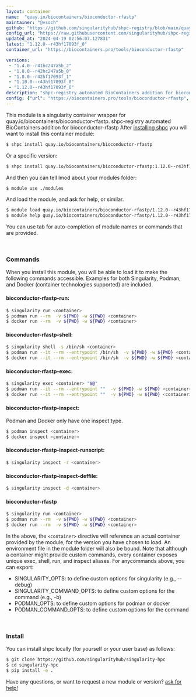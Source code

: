 ```yaml
---
layout: container
name:  "quay.io/biocontainers/bioconductor-rfastp"
maintainer: "@vsoch"
github: "https://github.com/singularityhub/shpc-registry/blob/main/quay.io/biocontainers/bioconductor-rfastp/container.yaml"
config_url: "https://raw.githubusercontent.com/singularityhub/shpc-registry/main/quay.io/biocontainers/bioconductor-rfastp/container.yaml"
updated_at: "2024-04-19 02:56:07.127831"
latest: "1.12.0--r43hf17093f_0"
container_url: "https://biocontainers.pro/tools/bioconductor-rfastp"

versions:
 - "1.4.0--r41hc247a5b_2"
 - "1.8.0--r42hc247a5b_0"
 - "1.8.0--r42hf17093f_1"
 - "1.10.0--r43hf17093f_0"
 - "1.12.0--r43hf17093f_0"
description: "shpc-registry automated BioContainers addition for bioconductor-rfastp"
config: {"url": "https://biocontainers.pro/tools/bioconductor-rfastp", "maintainer": "@vsoch", "description": "shpc-registry automated BioContainers addition for bioconductor-rfastp", "latest": {"1.12.0--r43hf17093f_0": "sha256:364245fa3fca2eef5f858febe6b56af19229fd38941c39aec6193d4f984dc675"}, "tags": {"1.4.0--r41hc247a5b_2": "sha256:9d0e94156c3c01bb2a04f6624c0588392aa9b07097db7f0daad6e9f614395fd3", "1.8.0--r42hc247a5b_0": "sha256:342ce040328895b1412a65e0c7c478f993f87ed22742f14c7dfd83c01ce23112", "1.8.0--r42hf17093f_1": "sha256:784cd46c947c12c9322e71341cfd26dcf4650a5dfaaa370ed799053e42fa54d8", "1.10.0--r43hf17093f_0": "sha256:aa123498a3cf3e31baf479104b200c306c4bd70d5f19ac1eed517eefb7980323", "1.12.0--r43hf17093f_0": "sha256:364245fa3fca2eef5f858febe6b56af19229fd38941c39aec6193d4f984dc675"}, "docker": "quay.io/biocontainers/bioconductor-rfastp"}
---
```


This module is a singularity container wrapper for quay.io/biocontainers/bioconductor-rfastp.
shpc-registry automated BioContainers addition for bioconductor-rfastp
After [installing shpc](#install) you will want to install this container module:


```bash
$ shpc install quay.io/biocontainers/bioconductor-rfastp
```

Or a specific version:

```bash
$ shpc install quay.io/biocontainers/bioconductor-rfastp:1.12.0--r43hf17093f_0
```

And then you can tell lmod about your modules folder:

```bash
$ module use ./modules
```

And load the module, and ask for help, or similar.

```bash
$ module load quay.io/biocontainers/bioconductor-rfastp/1.12.0--r43hf17093f_0
$ module help quay.io/biocontainers/bioconductor-rfastp/1.12.0--r43hf17093f_0
```

You can use tab for auto-completion of module names or commands that are provided.

<br>

### Commands

When you install this module, you will be able to load it to make the following commands accessible.
Examples for both Singularity, Podman, and Docker (container technologies supported) are included.

#### bioconductor-rfastp-run:

```bash
$ singularity run <container>
$ podman run --rm  -v ${PWD} -w ${PWD} <container>
$ docker run --rm  -v ${PWD} -w ${PWD} <container>
```

#### bioconductor-rfastp-shell:

```bash
$ singularity shell -s /bin/sh <container>
$ podman run --it --rm --entrypoint /bin/sh  -v ${PWD} -w ${PWD} <container>
$ docker run --it --rm --entrypoint /bin/sh  -v ${PWD} -w ${PWD} <container>
```

#### bioconductor-rfastp-exec:

```bash
$ singularity exec <container> "$@"
$ podman run --it --rm --entrypoint ""  -v ${PWD} -w ${PWD} <container> "$@"
$ docker run --it --rm --entrypoint ""  -v ${PWD} -w ${PWD} <container> "$@"
```

#### bioconductor-rfastp-inspect:

Podman and Docker only have one inspect type.

```bash
$ podman inspect <container>
$ docker inspect <container>
```

#### bioconductor-rfastp-inspect-runscript:

```bash
$ singularity inspect -r <container>
```

#### bioconductor-rfastp-inspect-deffile:

```bash
$ singularity inspect -d <container>
```



#### bioconductor-rfastp

```bash
$ singularity run <container>
$ podman run --rm  -v ${PWD} -w ${PWD} <container>
$ docker run --rm  -v ${PWD} -w ${PWD} <container>
```


In the above, the `<container>` directive will reference an actual container provided
by the module, for the version you have chosen to load. An environment file in the
module folder will also be bound. Note that although a container
might provide custom commands, every container exposes unique exec, shell, run, and
inspect aliases. For anycommands above, you can export:

 - SINGULARITY_OPTS: to define custom options for singularity (e.g., --debug)
 - SINGULARITY_COMMAND_OPTS: to define custom options for the command (e.g., -b)
 - PODMAN_OPTS: to define custom options for podman or docker
 - PODMAN_COMMAND_OPTS: to define custom options for the command

<br>

### Install

You can install shpc locally (for yourself or your user base) as follows:

```bash
$ git clone https://github.com/singularityhub/singularity-hpc
$ cd singularity-hpc
$ pip install -e .
```

Have any questions, or want to request a new module or version? [ask for help!](https://github.com/singularityhub/singularity-hpc/issues)